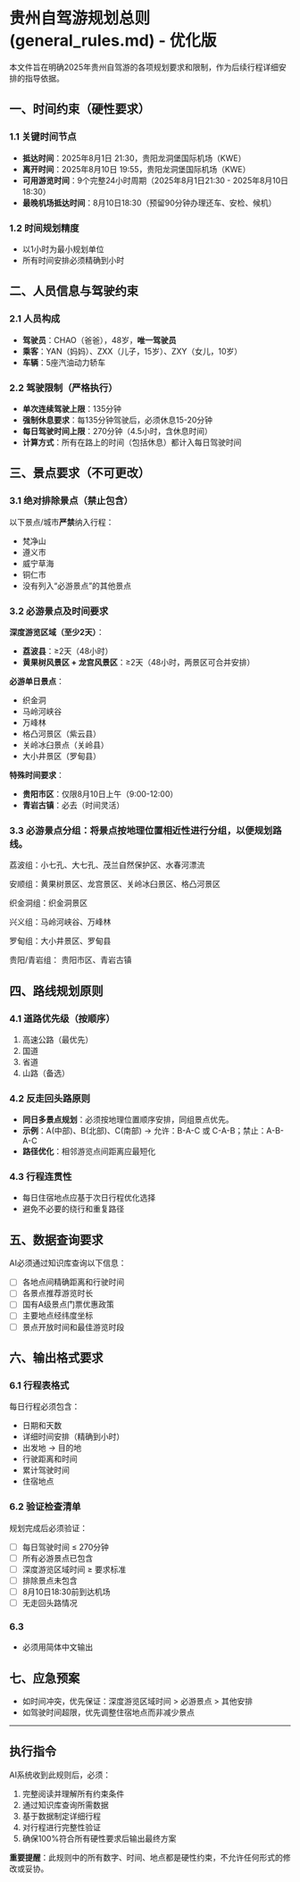 # 贵州自驾游规划总则 (general_rules.md) - 优化版

本文件旨在明确2025年贵州自驾游的各项规划要求和限制，作为后续行程详细安排的指导依据。

## 一、时间约束（硬性要求）

### 1.1 关键时间节点
- **抵达时间**：2025年8月1日 21:30，贵阳龙洞堡国际机场（KWE）
- **离开时间**：2025年8月10日 19:55，贵阳龙洞堡国际机场（KWE）
- **可用游览时间**：9个完整24小时周期（2025年8月1日21:30 - 2025年8月10日18:30）
- **最晚机场抵达时间**：8月10日18:30（预留90分钟办理还车、安检、候机）

### 1.2 时间规划精度
- 以1小时为最小规划单位
- 所有时间安排必须精确到小时

## 二、人员信息与驾驶约束

### 2.1 人员构成
- **驾驶员**：CHAO（爸爸），48岁，**唯一驾驶员**
- **乘客**：YAN（妈妈）、ZXX（儿子，15岁）、ZXY（女儿，10岁）
- **车辆**：5座汽油动力轿车

### 2.2 驾驶限制（严格执行）
- **单次连续驾驶上限**：135分钟
- **强制休息要求**：每135分钟驾驶后，必须休息15-20分钟
- **每日驾驶时间上限**：270分钟（4.5小时，含休息时间）
- **计算方式**：所有在路上的时间（包括休息）都计入每日驾驶时间

## 三、景点要求（不可更改）

### 3.1 绝对排除景点（禁止包含）
以下景点/城市**严禁**纳入行程：
- 梵净山
- 遵义市
- 威宁草海
- 铜仁市
- 没有列入“必游景点”的其他景点

### 3.2 必游景点及时间要求
**深度游览区域（至少2天）**：
- **荔波县**：≥2天（48小时）
- **黄果树风景区 + 龙宫风景区**：≥2天（48小时，两景区可合并安排）

**必游单日景点**：
- 织金洞
- 马岭河峡谷
- 万峰林
- 格凸河景区（紫云县）
- 关岭冰臼景点（关岭县）
- 大小井景区（罗甸县）

**特殊时间要求**：
- **贵阳市区**：仅限8月10日上午（9:00-12:00）
- **青岩古镇**：必去（时间灵活）
### 3.3 必游景点分组：将景点按地理位置相近性进行分组，以便规划路线。

荔波组：小七孔、大七孔、茂兰自然保护区、水春河漂流

安顺组：黄果树景区、龙宫景区、关岭冰臼景区、格凸河景区

织金洞组：织金洞景区

兴义组：马岭河峡谷、万峰林

罗甸组：大小井景区、罗甸县

贵阳/青岩组： 贵阳市区、青岩古镇

## 四、路线规划原则

### 4.1 道路优先级（按顺序）
1. 高速公路（最优先）
2. 国道
3. 省道
4. 山路（备选）

### 4.2 反走回头路原则
- **同日多景点规划**：必须按地理位置顺序安排，同组景点优先。
- **示例**：A(中部)、B(北部)、C(南部) → 允许：B-A-C 或 C-A-B；禁止：A-B-A-C
- **路径优化**：相邻游览点间距离应最短化

### 4.3 行程连贯性
- 每日住宿地点应基于次日行程优化选择
- 避免不必要的绕行和重复路径

## 五、数据查询要求

AI必须通过知识库查询以下信息：
- [ ] 各地点间精确距离和行驶时间
- [ ] 各景点推荐游览时长
- [ ] 国有A级景点门票优惠政策
- [ ] 主要地点经纬度坐标
- [ ] 景点开放时间和最佳游览时段

## 六、输出格式要求

### 6.1 行程表格式
每日行程必须包含：
- 日期和天数
- 详细时间安排（精确到小时）
- 出发地 → 目的地
- 行驶距离和时间
- 累计驾驶时间
- 住宿地点

### 6.2 验证检查清单
规划完成后必须验证：
- [ ] 每日驾驶时间 ≤ 270分钟
- [ ] 所有必游景点已包含
- [ ] 深度游览区域时间 ≥ 要求标准
- [ ] 排除景点未包含
- [ ] 8月10日18:30前到达机场
- [ ] 无走回头路情况

### 6.3
- 必须用简体中文输出

## 七、应急预案
- 如时间冲突，优先保证：深度游览区域时间 > 必游景点 > 其他安排
- 如驾驶时间超限，优先调整住宿地点而非减少景点

---

## 执行指令
AI系统收到此规则后，必须：
1. 完整阅读并理解所有约束条件
2. 通过知识库查询所需数据
3. 基于数据制定详细行程
4. 对行程进行完整性验证
5. 确保100%符合所有硬性要求后输出最终方案

**重要提醒**：此规则中的所有数字、时间、地点都是硬性约束，不允许任何形式的修改或妥协。
